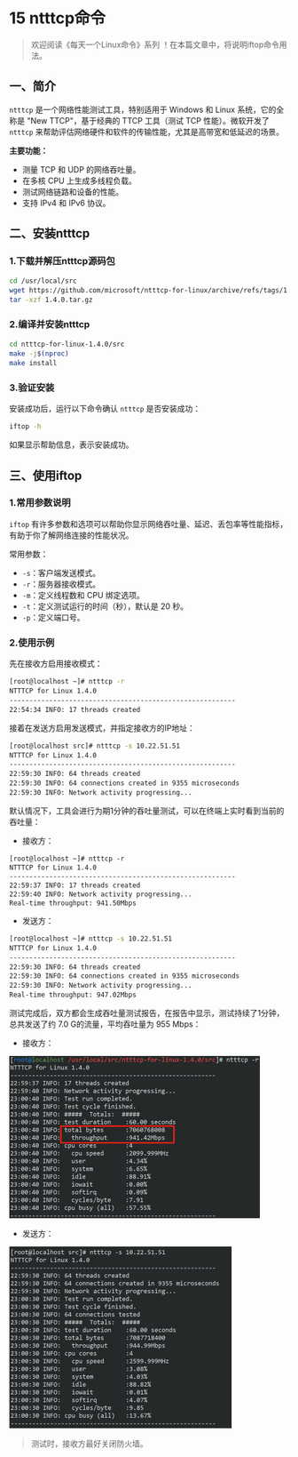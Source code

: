 # 15 ntttcp命令



> 欢迎阅读《每天一个Linux命令》系列 ！在本篇文章中，将说明iftop命令用法。

## 一、简介

`ntttcp` 是一个网络性能测试工具，特别适用于 Windows 和 Linux 系统，它的全称是 "New TTCP"，基于经典的 TTCP 工具（测试 TCP 性能）。微软开发了 `ntttcp` 来帮助评估网络硬件和软件的传输性能，尤其是高带宽和低延迟的场景。

**主要功能：**

- 测量 TCP 和 UDP 的网络吞吐量。
- 在多核 CPU 上生成多线程负载。
- 测试网络链路和设备的性能。
- 支持 IPv4 和 IPv6 协议。



## 二、安装ntttcp

### 1.下载并解压ntttcp源码包

```bash
cd /usr/local/src
wget https://github.com/microsoft/ntttcp-for-linux/archive/refs/tags/1.4.0.tar.gz
tar -xzf 1.4.0.tar.gz
```

### 2.编译并安装ntttcp

```bash
cd ntttcp-for-linux-1.4.0/src
make -j$(nproc)
make install
```

### 3.验证安装

安装成功后，运行以下命令确认 `ntttcp` 是否安装成功：

```bash
iftop -h
```
如果显示帮助信息，表示安装成功。



## 三、使用iftop

### 1.常用参数说明

`iftop` 有许多参数和选项可以帮助你显示网络吞吐量、延迟、丢包率等性能指标，有助于你了解网络连接的性能状况。

常用参数：

- `-s`：客户端发送模式。
- `-r`：服务器接收模式。
- `-m`：定义线程数和 CPU 绑定选项。
- `-t`：定义测试运行的时间（秒），默认是 20 秒。
- `-p`：定义端口号。

### 2.使用示例

先在接收方启用接收模式：

```bash
[root@localhost ~]# ntttcp -r
NTTTCP for Linux 1.4.0
---------------------------------------------------------
22:54:34 INFO: 17 threads created
```

接着在发送方启用发送模式，并指定接收方的IP地址：

```bash
[root@localhost src]# ntttcp -s 10.22.51.51
NTTTCP for Linux 1.4.0
---------------------------------------------------------
22:59:30 INFO: 64 threads created
22:59:30 INFO: 64 connections created in 9355 microseconds
22:59:30 INFO: Network activity progressing...
```

默认情况下，工具会进行为期1分钟的吞吐量测试，可以在终端上实时看到当前的吞吐量：

- 接收方：

```
[root@localhost ~]# ntttcp -r
NTTTCP for Linux 1.4.0
---------------------------------------------------------
22:59:37 INFO: 17 threads created
22:59:40 INFO: Network activity progressing...
Real-time throughput: 941.50Mbps
```

- 发送方：

```bash
[root@localhost ~]# ntttcp -s 10.22.51.51
NTTTCP for Linux 1.4.0
---------------------------------------------------------
22:59:30 INFO: 64 threads created
22:59:30 INFO: 64 connections created in 9355 microseconds
22:59:30 INFO: Network activity progressing...
Real-time throughput: 947.02Mbps
```

测试完成后，双方都会生成吞吐量测试报告，在报告中显示，测试持续了1分钟，总共发送了约 7.0 G的流量，平均吞吐量为 955 Mbps：

- 接收方：

<img src="https://raw.githubusercontent.com/zyx3721/Picbed/main/blog-images/2024/10/13/eeaa9a84eee15f4da5bdf53fa74be67c-image-20241013230337181-029806.png" alt="image-20241013230337181" style="zoom:50%;" />

- 发送方：

<img src="https://raw.githubusercontent.com/zyx3721/Picbed/main/blog-images/2024/10/13/33af525b57cdf3e199abafd1b23af98a-image-20241013230301107-b60ece.png" alt="image-20241013230301107" style="zoom:50%;" />

> 测试时，接收方最好关闭防火墙。
